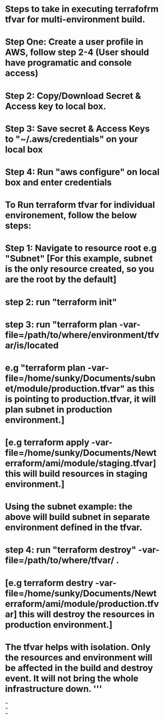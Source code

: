 # Steps to take in executing terrafofrm tfvar for multi-environment build.

# Step One: Create a user profile in AWS, follow step 2-4 (User should have programatic and console access)
# Step 2: Copy/Download Secret & Access key to local box.
# Step 3: Save secret & Access Keys to "~/.aws/credentials" on your local box
# Step 4: Run "aws configure" on local box and enter credentials

# To Run terraform tfvar for individual environement, follow the below steps:

# Step 1: Navigate to resource root e.g "Subnet" [For this example, subnet is the only resource created, so you are the root by the default]
# step 2: run "terraform init"
# step 3: run "terraform plan -var-file=/path/to/where/environment/tfvar/is/located 

# e.g "terraform plan -var-file=/home/sunky/Documents/subnet/module/production.tfvar" as this is pointing to production.tfvar, it will plan subnet in production environment.]

# [e.g terraform apply -var-file=/home/sunky/Documents/Newterraform/ami/module/staging.tfvar] this will build resources in staging environment.]

# Using the subnet example: the above will build subnet in separate environment defined in the tfvar.

# step 4: run "terraform destroy" -var-file=/path/to/where/tfvar/ .
# [e.g terraform destry -var-file=/home/sunky/Documents/Newterraform/ami/module/production.tfvar] this will destroy the resources in production environment.]

# The tfvar helps with isolation. Only the resources and environment will be affected in the build and destroy event. It will not bring the whole infrastructure down. '''
~                                                                                                                                                                        
~                                                                                                                                                                        
~                             
